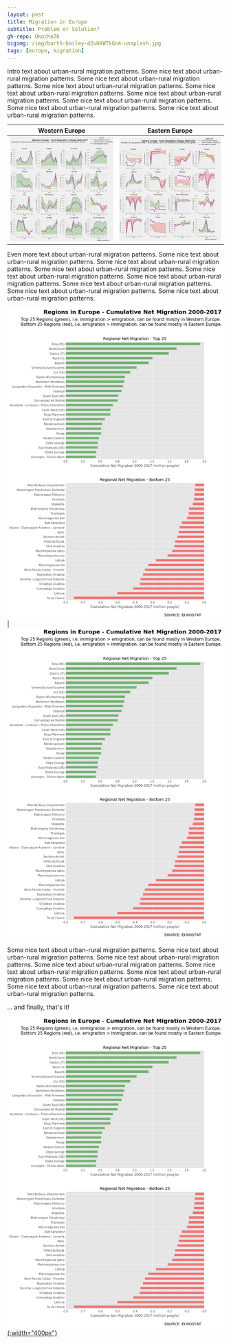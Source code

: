 ```yaml
---
layout: post
title: Migration in Europe
subtitle: Problem or Solution?
gh-repo: Okocha76
bigimg: /img/barth-bailey-d2uHXWTkGn4-unsplash.jpg
tags: [europe, migration]
---
```


Intro text about urban-rural migration patterns. Some nice text about urban-rural migration patterns. Some nice text about urban-rural migration patterns. Some nice text about urban-rural migration patterns. Some nice text about urban-rural migration patterns. Some nice text about urban-rural migration patterns. Some nice text about urban-rural migration patterns. Some nice text about urban-rural migration patterns. Some nice text about urban-rural migration patterns. 

Western Europe | Eastern Europe
:-------------:|:-------------:
[ ![](/img/WEurope.png) ](/img/WEurope.png) | [ ![](/img/EEurope.png) ](/img/EEurope.png)

Even more text about urban-rural migration patterns. Some nice text about urban-rural migration patterns. Some nice text about urban-rural migration patterns. Some nice text about urban-rural migration patterns. Some nice text about urban-rural migration patterns. Some nice text about urban-rural migration patterns. Some nice text about urban-rural migration patterns. Some nice text about urban-rural migration patterns. Some nice text about urban-rural migration patterns.

[ ![](/img/regions.png) ](/img/regions.png) |  [ ![](/img/regions.png) ](/img/regions.png)

Some nice text about urban-rural migration patterns. Some nice text about urban-rural migration patterns. Some nice text about urban-rural migration patterns. Some nice text about urban-rural migration patterns. Some nice text about urban-rural migration patterns. Some nice text about urban-rural migration patterns. Some nice text about urban-rural migration patterns. Some nice text about urban-rural migration patterns. Some nice text about urban-rural migration patterns.

... and finally, that's it!

[ ![](/img/regions.png){:width="400px"} ](/img/regions.png)
